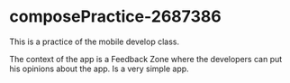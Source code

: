 # composePractice-2687386
This is a practice of the mobile develop class.

The context of the app is a Feedback Zone where the developers can put his opinions about the app. Is a very simple app.

